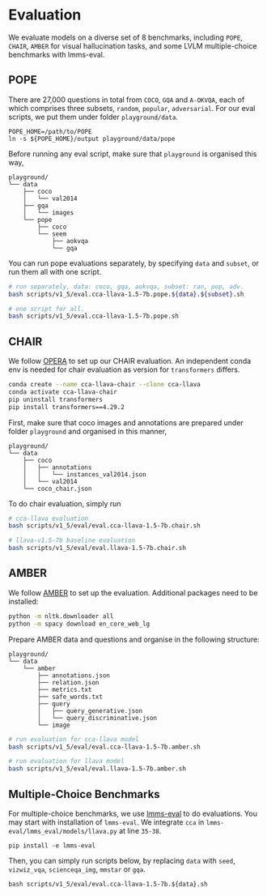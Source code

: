 # Evaluation

We evaluate models on a diverse set of 8 benchmarks, including `POPE`, `CHAIR`, `AMBER` for visual hallucination tasks, and some LVLM multiple-choice benchmarks with lmms-eval.

## POPE

There are 27,000 questions in total from `COCO`, `GQA` and `A-OKVQA`, each of which comprises three subsets, `random`, `popular`, `adversarial`. For our eval scripts, we put them under folder `playground/data`. 
```
POPE_HOME=/path/to/POPE
ln -s ${POPE_HOME}/output playground/data/pope
```
Before running any eval script, make sure that `playground` is organised this way,
```
playground/
└── data
    ├── coco
    │   └── val2014
    ├── gqa
    │   └── images
    └── pope
        ├── coco
        └── seem
            ├── aokvqa
            └── gqa
```
You can run pope evaluations separately, by specifying `data` and `subset`, or run them all with one script.
```bash
# run separately, data: coco, gqa, aokvqa, subset: ran, pop, adv.
bash scripts/v1_5/eval.cca-llava-1.5-7b.pope.${data}.${subset}.sh

# one script for all.
bash scripts/v1_5/eval.cca-llava-1.5-7b.pope.sh
```

## CHAIR

We follow [OPERA](https://github.com/shikiw/OPERA) to set up our CHAIR evaluation. An independent conda env is needed for chair evaluation as version for `transformers` differs. 

```bash
conda create --name cca-llava-chair --clone cca-llava
conda activate cca-llava-chair
pip uninstall transformers
pip install transformers==4.29.2
```

First, make sure that coco images and annotations are prepared under folder `playground` and organised in this manner,
```
playground/
└── data
    ├── coco
    │   ├── annotations
    │   │   └── instances_val2014.json
    │   └── val2014
    └── coco_chair.json

```

To do chair evaluation, simply run
```bash
# cca-llava evaluation
bash scripts/v1_5/eval/eval.cca-llava-1.5-7b.chair.sh

# llava-v1.5-7b baseline evaluation
bash scripts/v1_5/eval/eval.llava-1.5-7b.chair.sh
```
## AMBER

We follow [AMBER](https://github.com/junyangwang0410/AMBER) to set up the evaluation. Additional packages need to be installed:
```bash
python -m nltk.downloader all
python -m spacy download en_core_web_lg
```

Prepare AMBER data and questions and organise in the following structure:
```
playground/
└── data
    └── amber
        ├── annotations.json
        ├── relation.json
        ├── metrics.txt
        ├── safe_words.txt
        ├── query
        │   ├── query_generative.json
        │   └── query_discriminative.json
        └── image
```
```bash
# run evaluation for cca-llava model
bash scripts/v1_5/eval/eval.cca-llava-1.5-7b.amber.sh

# run evaluation for llava model
bash scripts/v1_5/eval/eval.llava-1.5-7b.amber.sh
```

## Multiple-Choice Benchmarks
For multiple-choice benchmarks, we use [lmms-eval](https://github.com/EvolvingLMMs-Lab/lmms-eval) to do evaluations. You may start with installation of `lmms-eval`. We integrate `cca` in `lmms-eval/lmms_eval/models/llava.py` at line `35-38`.
```
pip install -e lmms-eval
```
Then, you can simply run scripts below, by replacing `data` with `seed`, `vizwiz_vqa`, `scienceqa_img`, `mmstar` or `gqa`.
```
bash scripts/v1_5/eval/eval.cca-llava-1.5-7b.${data}.sh
```
